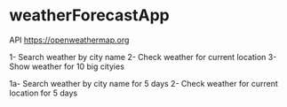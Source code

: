 # weatherForecastApp

API https://openweathermap.org

1- Search weather by city name
2- Check weather for current location
3- Show weather for 10 big cityies

1a- Search weather by city name for 5 days
2- Check weather for current location for 5 days